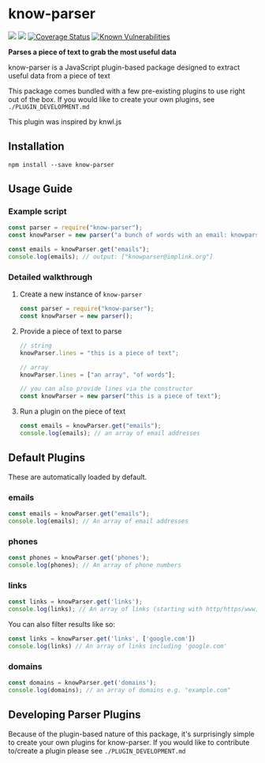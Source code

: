 # know-parser

[![](https://img.shields.io/npm/v/know-parser.svg)](https://www.npmjs.com/package/know-parser)
[![](https://img.shields.io/npm/dm/know-parser.svg)](https://www.npmjs.com/package/know-parser)
[![Coverage Status](https://coveralls.io/repos/github/george-hm/know-parser/badge.svg?branch=master)](https://coveralls.io/github/george-hm/know-parser?branch=master)
[![Known Vulnerabilities](https://snyk.io/test/github/george-hm/know-parser/badge.svg)](https://snyk.io/test/github/george-hm/know-parser)

**Parses a piece of text to grab the most useful data**

know-parser is a JavaScript plugin-based package designed to extract useful data from a piece of text

This package comes bundled with a few pre-existing plugins to use right out of the box.
If you would like to create your own plugins, see `./PLUGIN_DEVELOPMENT.md`

This plugin was inspired by knwl.js

## Installation

`npm install --save know-parser`

## Usage Guide

### Example script

``` javascript
const parser = require("know-parser");
const knowParser = new parser("a bunch of words with an email: knowparser@implink.org");

const emails = knowParser.get("emails");
console.log(emails); // output: ["knowparser@implink.org"]
```

### Detailed walkthrough

1. Create a new instance of `know-parser`

    ```javascript
    const parser = require("know-parser");
    const knowParser = new parser();
    ```

2. Provide a piece of text to parse

    ``` javascript
    // string
    knowParser.lines = "this is a piece of text";

    // array
    knowParser.lines = ["an array", "of words"];

    // you can also provide lines via the constructor
    const knowParser = new parser("this is a piece of text");
    ```

3. Run a plugin on the piece of text

    ```javascript
    const emails = knowParser.get("emails");
    console.log(emails); // an array of email addresses
    ```

## Default Plugins

These are automatically loaded by default.

### emails

```javascript
const emails = knowParser.get("emails");
console.log(emails); // An array of email addresses
```

### phones

```javascript
const phones = knowParser.get('phones');
console.log(phones); // An array of phone numbers
```

### links

```javascript
const links = knowParser.get('links');
console.log(links); // An array of links (starting with http/https/www) e.g. "https://www.example.com"
```

You can also filter results like so:

```javascript
const links = knowParser.get('links', ['google.com'])
console.log(links) // An array of links including 'google.com'
```

### domains

```javascript
const domains = knowParser.get('domains');
console.log(domains); // an array of domains e.g. "example.com"
```

## Developing Parser Plugins

Because of the plugin-based nature of this package, it's surprisingly simple to create your own plugins for know-parser.
If you would like to contribute to/create a plugin please see `./PLUGIN_DEVELOPMENT.md`
